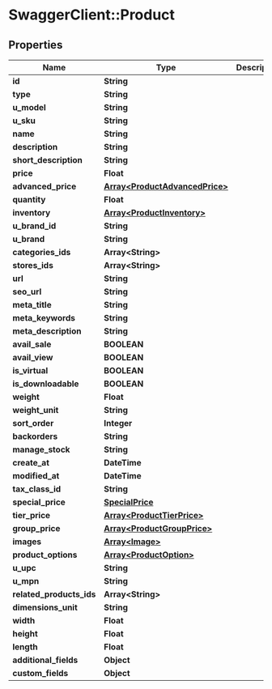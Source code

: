 # SwaggerClient::Product

## Properties
Name | Type | Description | Notes
------------ | ------------- | ------------- | -------------
**id** | **String** |  | [optional] 
**type** | **String** |  | [optional] 
**u_model** | **String** |  | [optional] 
**u_sku** | **String** |  | [optional] 
**name** | **String** |  | [optional] 
**description** | **String** |  | [optional] 
**short_description** | **String** |  | [optional] 
**price** | **Float** |  | [optional] 
**advanced_price** | [**Array&lt;ProductAdvancedPrice&gt;**](ProductAdvancedPrice.md) |  | [optional] 
**quantity** | **Float** |  | [optional] 
**inventory** | [**Array&lt;ProductInventory&gt;**](ProductInventory.md) |  | [optional] 
**u_brand_id** | **String** |  | [optional] 
**u_brand** | **String** |  | [optional] 
**categories_ids** | **Array&lt;String&gt;** |  | [optional] 
**stores_ids** | **Array&lt;String&gt;** |  | [optional] 
**url** | **String** |  | [optional] 
**seo_url** | **String** |  | [optional] 
**meta_title** | **String** |  | [optional] 
**meta_keywords** | **String** |  | [optional] 
**meta_description** | **String** |  | [optional] 
**avail_sale** | **BOOLEAN** |  | [optional] 
**avail_view** | **BOOLEAN** |  | [optional] 
**is_virtual** | **BOOLEAN** |  | [optional] 
**is_downloadable** | **BOOLEAN** |  | [optional] 
**weight** | **Float** |  | [optional] 
**weight_unit** | **String** |  | [optional] 
**sort_order** | **Integer** |  | [optional] 
**backorders** | **String** |  | [optional] 
**manage_stock** | **String** |  | [optional] 
**create_at** | **DateTime** |  | [optional] 
**modified_at** | **DateTime** |  | [optional] 
**tax_class_id** | **String** |  | [optional] 
**special_price** | [**SpecialPrice**](SpecialPrice.md) |  | [optional] 
**tier_price** | [**Array&lt;ProductTierPrice&gt;**](ProductTierPrice.md) |  | [optional] 
**group_price** | [**Array&lt;ProductGroupPrice&gt;**](ProductGroupPrice.md) |  | [optional] 
**images** | [**Array&lt;Image&gt;**](Image.md) |  | [optional] 
**product_options** | [**Array&lt;ProductOption&gt;**](ProductOption.md) |  | [optional] 
**u_upc** | **String** |  | [optional] 
**u_mpn** | **String** |  | [optional] 
**related_products_ids** | **Array&lt;String&gt;** |  | [optional] 
**dimensions_unit** | **String** |  | [optional] 
**width** | **Float** |  | [optional] 
**height** | **Float** |  | [optional] 
**length** | **Float** |  | [optional] 
**additional_fields** | **Object** |  | [optional] 
**custom_fields** | **Object** |  | [optional] 


